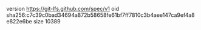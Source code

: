 version https://git-lfs.github.com/spec/v1
oid sha256:c7c39c0bad34694a872b58658fe61bf7ff7810c3b4aee147ca9ef4a8e822e6be
size 10389
